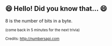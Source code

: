 ## 😄 Hello! Did you know that... 😄
8 is the number of bits in a byte.

<sup>(come back in 5 minutes for the next trivia)</sup>


<sup>Credits: http://numbersapi.com</sup>
